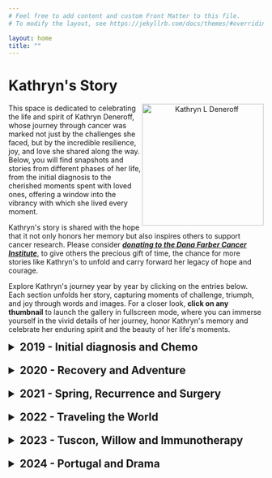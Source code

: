 ```yaml
---
# Feel free to add content and custom Front Matter to this file.
# To modify the layout, see https://jekyllrb.com/docs/themes/#overriding-theme-defaults

layout: home
title: ""
---
```

<style>
    summary {
        font-size: 1.5em; /* Adjust the size as needed to match your <h2> tags */
        font-weight: bold; /* H2 is usually bold */
        margin-bottom: 1em; /* Optional: adjust spacing as needed */
        cursor: pointer; /* Changes cursor to pointer type to indicate clickability */
    }

    /* Additional styling for when the details are open */
    details[open] summary {
        margin-bottom: 0.5em; /* Adjust spacing when expanded, if needed */
    }
</style>


# Kathryn's Story

<p align="center">
  <img src="/assets/kd.jpg" alt="Kathryn L Deneroff" style="width: 240px; float: right"/>
</p>

This space is dedicated to celebrating the life and spirit of Kathryn Deneroff, whose journey through cancer was marked not just by the challenges she faced, but by the incredible resilience, joy, and love she shared along the way. Below, you will find snapshots and stories from different phases of her life, from the initial diagnosis to the cherished moments spent with loved ones, offering a window into the vibrancy with which she lived every moment. 

Kathryn's story is shared with the hope that it not only honors her memory but also inspires others to support cancer research. Please consider ***[donating to the Dana Farber Cancer Institute](http://danafarber.jimmyfund.org/goto/kathryn-deneroff)***, to give others the precious gift of time, the chance for more stories like Kathryn's to unfold and carry forward her legacy of hope and courage.

Explore Kathryn's journey year by year by clicking on the entries below. Each section unfolds her story, capturing moments of challenge, triumph, and joy through words and images. For a closer look, **click on any thumbnail** to launch the gallery in fullscreen mode, where you can immerse yourself in the vivid details of her journey, honor Kathryn's memory and celebrate her enduring spirit and the beauty of her life's moments.

<details> 
<summary>2019 - Initial diagnosis and Chemo</summary>

2019 brought a mix of challenge and joy for Kathryn. Despite facing a tough diagnosis and beginning chemotherapy and surgery, the year was also filled with moments of love and support. Kathryn stood beside her friends as a bridesmaid, explored Newport with Sid, and found joy in simple pleasures. From learning to navigate life on crutches, to enjoying music during treatment, Kathryn found genuine moments of resilience, friendship, and love.

{% include image-gallery.html folder="/assets/2019-A" %}

The difficult days of treatment were brightened by visits from dear friends and cherished family gatherings. From celebrating Thanksgiving, carving pumpkins, and reveling in the warmth of Christmas with her parents, brother, and Sid, each moment was a reminder of the strength found in togetherness.

{% include image-gallery.html folder="/assets/2019-B" %}
</details>

<details>
<summary>2020 - Recovery and Adventure</summary>

As 2020 dawned, Kathryn marked a significant milestone by completing her first round of chemotherapy in January. Soon after, the world shifted into the quiet of lockdown. Amidst the isolation, Kathryn turned to nature and wellness as her sanctuary; embracing walking, biking, and exercise to rebuild her strength. A long car journey back to her family home in Michigan became a retreat, where cooking, enjoying backyard marshmallows, and playing board games became fun activities.

{% include image-gallery.html folder="/assets/2020-A" %}

Summer and fall of 2020 was filled with sunshine, the outdoors, adventure and laughter. There were many big milestones: a first hike post surgery in Massachusetts (Mt Tom State Reservation), kayaking in the Charles, picknicking at Spectacle Island, Apple picking in Northborough, camping in Conway, and visiting Maine with her parents. Winter also heralded the joyful arrival of Sadie, her mom's cavapoo!

{% include image-gallery.html folder="/assets/2020-B" %}

</details>

<details>
<summary>2021 - Spring, Recurrence and Surgery</summary>

The year kicked off with winter hikes and snowshoeing adventures, a celebration of her birthday, the captivating beauty of sunsets, the first thaw of winter and the colorful spring tulip blooms.

{% include image-gallery.html folder="/assets/2021-A" %}

By May, Kathryn faced the stark reality of her cancer's return—a tough, albeit anticipated, hurdle. She underwent a second round of chemotherapy, radiation, and a rigorous surgery aimed at removing nodules from her lungs, shoulder, and hips in July. Despite the exhausting mental and physical toll, Kathryn's resilience and zest for life shone brightly. Incredibly, by November, she was back to her sanctuary—the great outdoors—embracing life with open arms, hiking, and sharing her radiant smile with the world.

{% include image-gallery.html folder="/assets/2021-B" %}

</details>

<details>
<summary>2022 - Traveling the World</summary>

The second round of chemo, radiation and surgery at Dana Farber had gifted Kathryn an additional period of good health. As always, she was determined to make full use of this time. This year she traveled the world! 


<h3> Yosemite & Muir Woods </h3>

In January, she visited Sid in California to spend a few months with him visiting Yosemite for her birthday, then Muir Woods, Point Reyes, Point Lobos and Carmel Valley.

{% include image-gallery.html folder="/assets/2022/California" %}

<h3> Athens & Santorini </h3>

Kathryn also planned a very special trip to Athens & Santorini in April.

{% include image-gallery.html folder="/assets/2022/Greece" %}

<h3> Singapore </h3>

Kathryn also visited Sid's parents all the way in Singapore in July!

{% include image-gallery.html folder="/assets/2022/Singapore" %}

<h3> Other Snippets </h3>

The rest of the year was filled with various hikes, activities and adventures in California, Washington, New Hampshire and Western Massachusetts. 

{% include image-gallery.html folder="/assets/2022/Other" %}

</details>

<details>
<summary>2023 - Tuscon, Willow and Immunotherapy</summary>

After a week hiking with her friends, Kathryn traveled to California to spend the early part of 2023 with Sid, along with a quick trip to Tuscon to celebrate her birthday! 

{% include image-gallery.html folder="/assets/2023/Part A" %}

In April, she and Sid welcomed the arrival of the newest family member, their cavapoo puppy Willow! Willow was and is a perfect bundle of joy, comfort and happiness. Sid is grateful that Kathryn had the foresight to know that he would need Willow when she was gone.

{% include image-gallery.html folder="/assets/2023/Part B" %}

In May, Kathryn's scans revealed that the cancer had returned to her lungs, spread to the soft tissue in her shoulder, and could not be operated. After having gone through multiple rounds of extremely tough chemotherapy and surgery, she decided to avail of radiation therapy and an immunotherapy pill. Kathryn choose to prioritize her quality of life and wanted to continue doing the activities she loved as long as possible. She returned to Boston, and despite side effects and fatigue, continued to find joy in each day and being outside.

{% include image-gallery.html folder="/assets/2023/Part C" %}

</details>

<details>
<summary>2024 - Portugal and Drama</summary>

Kathryn always wanted to visit Portugal, so she and Sid planned a vacation in the middle of January to visit Lisbon and the island of Maderia! The start of the vacation was fun, and they had a great time exploring Belem, Sintra and the misty Fanal forest!

{% include image-gallery.html folder="/assets/2024/Portugal" %}

However, a couple of days before they were scheduled to return, Kathryn began feeling unwell and short of breath. An urgent visit to the care center led to her being admitted to a hospital in Madeira, where she was diagnosed with severe double pneumonia. After a challenging 14-day treatment, further complications arose with the progression of her disease to the pleura in her lungs. On February 4th, Kathryn was air-lifted back to the United States, where she was lovingly attended to at Boston's Children's Hospital, surrounded by her family and her beloved dog, Willow.

{% include image-gallery.html folder="/assets/2024/Hospital" %}

Kathryn passed away peacefully in her sleep on Tuesday, February 13, enveloped in love and the comforting presence of her family and Willow. Throughout her ordeal, Kathryn's resilience, grace, and indomitable spirit never wavered. She faced each challenge with a pragmatic approach and her signature sense of humor, always prioritizing the well-being of others even in her toughest times.

She is deeply missed and forever loved, leaving an indelible mark on the hearts of all who knew her.

</details>